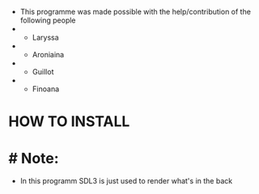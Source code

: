 - This programme was made possible with the help/contribution of the following people
- - Laryssa
- - Aroniaina
- - Guillot
- - Finoana

# HOW TO INSTALL


# # Note:
- In this programm SDL3 is just used to render what's in the back